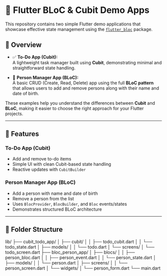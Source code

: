# 🧩 Flutter BLoC & Cubit Demo Apps

This repository contains two simple Flutter demo applications that showcase effective state management using the [`flutter_bloc`](https://pub.dev/packages/flutter_bloc) package.

## 📱 Overview

- ✅ **To-Do App (Cubit):**  
  A lightweight task manager built using **Cubit**, demonstrating minimal and straightforward state handling.

- 👤 **Person Manager App (BLoC):**  
  A basic CRUD (Create, Read, Delete) app using the full **BLoC pattern** that allows users to add and remove persons along with their name and date of birth.

These examples help you understand the differences between **Cubit** and **BLoC**, making it easier to choose the right approach for your Flutter projects.

---

## 🔧 Features

### To-Do App (Cubit)
- Add and remove to-do items
- Simple UI with clean Cubit-based state handling
- Reactive updates with `CubitBuilder`

### Person Manager App (BLoC)
- Add a person with name and date of birth
- Remove a person from the list
- Uses `BlocProvider`, `BlocBuilder`, and `Bloc` events/states
- Demonstrates structured BLoC architecture

---

## 📁 Folder Structure
lib/
├── cubit_todo_app/
│ ├── cubit/
│ │ ├── todo_cubit.dart
│ │ └── todo_state.dart
│ ├── models/
│ │ └── todo.dart
│ └── screens/
│ └── todo_screen.dart
├── bloc_person_app/
│ ├── blocs/
│ │ ├── person_bloc.dart
│ │ ├── person_event.dart
│ │ └── person_state.dart
│ ├── models/
│ │ └── person.dart
│ ├── screens/
│ │ └── person_screen.dart
│ └── widgets/
│ └── person_form.dart
└── main.dart
